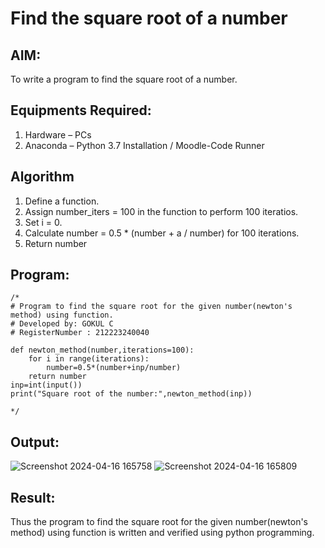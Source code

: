 # Find the square root of a number

## AIM:
To write a program to find the square root of a number.

## Equipments Required:
1. Hardware – PCs
2. Anaconda – Python 3.7 Installation / Moodle-Code Runner

## Algorithm
1. Define a function.
2. Assign number_iters = 100 in the function to perform 100 iteratios.
3. Set i = 0.
4. Calculate  number = 0.5 * (number + a / number) for 100 iterations.
5. Return number

## Program:
```
/*
# Program to find the square root for the given number(newton's method) using function.
# Developed by: GOKUL C
# RegisterNumber : 212223240040

def newton_method(number,iterations=100):
    for i in range(iterations):
        number=0.5*(number+inp/number)
    return number
inp=int(input())
print("Square root of the number:",newton_method(inp))
 
*/
```

## Output:
![Screenshot 2024-04-16 165758](https://github.com/Gokul1410/Square-root-of-a-number/assets/153058321/a7af699e-fb1b-4aff-ad7e-e0726b4b000d)
![Screenshot 2024-04-16 165809](https://github.com/Gokul1410/Square-root-of-a-number/assets/153058321/b54966e9-2934-4253-a8f0-1a8452e0754a)



## Result:
Thus the program to find the square root for the given number(newton's method) using function is written and verified using python programming.
